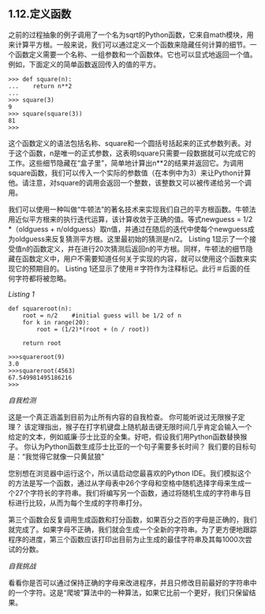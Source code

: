 ## 1.12.定义函数

之前的过程抽象的例子调用了一个名为sqrt的Python函数，它来自math模块，用来计算平方根。一般来说，我们可以通过定义一个函数来隐藏任何计算的细节。一个函数定义需要一个名称、一组参数和一个函数体。它也可以显式地返回一个值。例如，下面定义的简单函数返回传入的值的平方。

````
>>> def square(n):
...    return n**2
...
>>> square(3)
9
>>> square(square(3))
81
>>>
````

这个函数定义的语法包括名称、square和一个圆括号括起来的正式参数列表。对于这个函数，n是唯一的正式参数，这表明square只需要一段数据就可以完成它的工作。这些细节隐藏在“盒子里”，简单地计算出n**2的结果并返回它。为调用square函数，我们可以传入一个实际的参数值（在本例中为3）来让Python计算他。请注意，对square的调用会返回一个整数，该整数又可以被传递给另一个调用。

我们可以使用一种叫做“牛顿法”的著名技术来实现我们自己的平方根函数。牛顿法用近似平方根来的执行迭代运算，该计算收敛于正确的值。等式newguess = 1/2 *（oldguess + n/oldguess）取n值，并通过在随后的迭代中使每个newguess成为oldguess来反复猜测平方根。这里最初始的猜测是n/2。 Listing 1显示了一个接受值n的函数定义，并在进行20次猜测后返回n的平方根。同样，牛顿法的细节隐藏在函数定义中，用户不需要知道任何关于实现的内容，就可以使用这个函数来实现它的预期目的。 Listing 1还显示了使用＃字符作为注释标记。此行＃后面的任何字符都将被忽略。

*Listing 1*

````
def squareroot(n):
    root = n/2    #initial guess will be 1/2 of n
    for k in range(20):
        root = (1/2)*(root + (n / root))

    return root
````

````
>>>squareroot(9)
3.0
>>>squareroot(4563)
67.549981495186216
>>>
````

*自我检测*

这是一个真正涵盖到目前为止所有内容的自我检查。 你可能听说过无限猴子定理？ 该定理指出，猴子在打字机键盘上随机敲击键无限时间几乎肯定会输入一个给定的文本，例如威廉·莎士比亚的全集。好吧，假设我们用Python函数替换猴子。 你认为Python函数生成莎士比亚的一个句子需要多长时间？ 我们要的目标句是：“我觉得它就像一只黄鼠狼”

您别想在浏览器中运行这个，所以请启动您最喜欢的Python IDE。我们模拟这个的方法是写一个函数，通过从字母表中26个字母和空格中随机选择字母来生成一个27个字符长的字符串。我们将编写另一个函数，通过将随机生成的字符串与目标进行比较，从而为每个生成的字符串打分。

第三个函数会反复调用生成函数和打分函数，如果百分之百的字母是正确的，我们就完成了。如果字母不正确，我们就会生成一个全新的字符串。为了更方便地跟踪程序的进度，第三个函数应该打印出目前为止生成的最佳字符串及其每1000次尝试的分数。

*自我挑战*

看看你是否可以通过保持正确的字母来改进程序，并且只修改目前最好的字符串中的一个字符。这是“爬坡”算法中的一种算法，如果它比前一个更好，我们只保留结果。














